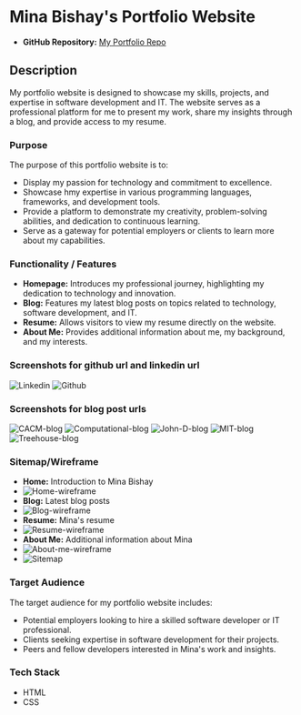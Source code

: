 # Mina Bishay's Portfolio Website

- **GitHub Repository:** [My Portfolio Repo](https://github.com/Minabishay123/Minabishay_T1A2)

## Description

My portfolio website is designed to showcase my skills, projects, and expertise in software development and IT. The website serves as a professional platform for me to present my work, share my insights through a blog, and provide access to my resume.

### Purpose

The purpose of this portfolio website is to:

- Display my passion for technology and commitment to excellence.
- Showcase hmy expertise in various programming languages, frameworks, and development tools.
- Provide a platform to demonstrate my creativity, problem-solving abilities, and dedication to continuous learning.
- Serve as a gateway for potential employers or clients to learn more about my  capabilities.

### Functionality / Features

- **Homepage:** Introduces my professional journey, highlighting my dedication to technology and innovation.
- **Blog:** Features my latest blog posts on topics related to technology, software development, and IT.
- **Resume:** Allows visitors to view my resume directly on the website.
- **About Me:** Provides additional information about me, my background, and my interests.

### Screenshots for github url and linkedin url

![Linkedin](src/docs/Linkedin.png)
![Github](src/docs/github.png)

### Screenshots for blog post urls

![CACM-blog](src/docs/CACM-blog.png)
![Computational-blog](src/docs/Computational-blog.png)
![John-D-blog](src/docs/John-blog.png)
![MIT-blog](src/docs/MIT-blog.png)
![Treehouse-blog](src/docs/Treehouse-blog.png)

### Sitemap/Wireframe

- **Home:** Introduction to Mina Bishay
- ![Home-wireframe](src/docs/Home-wireframe.png)
- **Blog:** Latest blog posts
- ![Blog-wireframe](src/docs/Blog-wireframe.png)
- **Resume:** Mina's resume
- ![Resume-wireframe](src/docs/Resume-wireframe.png)
- **About Me:** Additional information about Mina
- ![About-me-wireframe](src/docs/About-me-wireframe.png)
- ![Sitemap](src/docs/Sitemap.png)

### Target Audience

The target audience for my portfolio website includes:

- Potential employers looking to hire a skilled software developer or IT professional.
- Clients seeking expertise in software development for their projects.
- Peers and fellow developers interested in Mina's work and insights.

### Tech Stack

- HTML
- CSS
